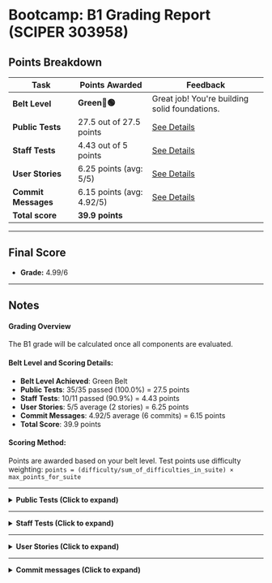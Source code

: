 # Bootcamp: B1 Grading Report (SCIPER 303958)

## Points Breakdown

| **Task**                                                 | **Points Awarded**                             | **Feedback**                                  |
| -------------------------------------------------------- | ---------------------------------------------- | --------------------------------------------- |
| **Belt Level**                                           | **Green🥋🟢**         | Great job! You're building solid foundations.                |
| **Public Tests**                                         | 27.5 out of 27.5 points | [See Details](#public-tests)                 |
| **Staff Tests**                                          | 4.43 out of 5 points | [See Details](#staff-tests)                  |
| **User Stories**                                         | 6.25 points (avg: 5/5) | [See Details](#user-stories)                 |
| **Commit Messages**                                      | 6.15 points (avg: 4.92/5) | [See Details](#commit-messages)              |
| **Total score**                                          | **39.9 points**         |                                               |

---

## Final Score

- **Grade:** 4.99/6

---

## Notes

#### Grading Overview

The B1 grade will be calculated once all components are evaluated.

#### Belt Level and Scoring Details:

- **Belt Level Achieved**: Green Belt
- **Public Tests**: 35/35 passed (100.0%) = 27.5 points
- **Staff Tests**: 10/11 passed (90.9%) = 4.43 points
- **User Stories**: 5/5 average (2 stories) = 6.25 points
- **Commit Messages**: 4.92/5 average (6 commits) = 6.15 points
- **Total Score**: 39.9 points

#### Scoring Method:
Points are awarded based on your belt level. Test points use difficulty weighting: 
`points = (difficulty/sum_of_difficulties_in_suite) × max_points_for_suite`

---

<a name="public-tests"></a>
<details>
  <summary><strong>Public Tests (Click to expand)</strong></summary>

| **Test Name** | **Result** | **Points** |
| ------------- | ---------- | ---------- |
| NavigationB1Test.bottomNavigationIsDisplayedForMap | ✅ passed | 0.14 |
| NavigationB1Test.bottomNavigationIsDisplayedForOverview | ✅ passed | 0.14 |
| NavigationB1Test.bottomNavigationNotDisplayedForAddToDo | ✅ passed | 0.21 |
| NavigationB1Test.canNavigateBackToOverviewFromAddToDo | ✅ passed | 0.29 |
| NavigationB1Test.canNavigateBetweenTabs | ✅ passed | 0.36 |
| NavigationB1Test.canNavigateToAddToDo | ✅ passed | 0.14 |
| NavigationB1Test.canNavigateToMap | ✅ passed | 0.21 |
| NavigationB1Test.canNavigateToMapAndBackToOverview | ✅ passed | 0.21 |
| NavigationB1Test.navigationStartsOnOverviewTab | ✅ passed | 0.14 |
| NavigationB1Test.tabsAreClickable | ✅ passed | 0.14 |
| NavigationB1Test.testTagsAreCorrectlySet | ✅ passed | 0.07 |
| NavigationB1Test.topBarTitleIsCorrectForAddToDo | ✅ passed | 0.14 |
| NavigationB1Test.topBarTitleIsCorrectForMap | ✅ passed | 0.14 |
| NavigationB1Test.topBarTitleIsCorrectForOverview | ✅ passed | 0.14 |
| GreetingScreenTest.clickIsRequiredToUpdateDisplay | ✅ passed | 1.92 |
| GreetingScreenTest.displayCorrectlyUpdates | ✅ passed | 1.54 |
| GreetingScreenTest.displayHasCorrectDefaultValue | ✅ passed | 0.38 |
| GreetingScreenTest.doNotGreetEmptyName | ✅ passed | 0.77 |
| GreetingScreenTest.testTagsAreCorrectlySet | ✅ passed | 0.38 |
| OverviewScreenB1Test.canScrollOnTheTodoList | ✅ passed | 3.41 |
| OverviewScreenB1Test.dueDateIsCorrectlyFormatted | ✅ passed | 2.05 |
| OverviewScreenB1Test.testTagsCorrectlySetWhenListIsEmpty | ✅ passed | 0.68 |
| OverviewScreenB1Test.testTagsCorrectlySetWhenListIsNotEmpty | ✅ passed | 0.68 |
| OverviewScreenB1Test.todoListDisplaysAssigneeName | ✅ passed | 1.36 |
| OverviewScreenB1Test.todoListDisplaysDueDate | ✅ passed | 2.05 |
| OverviewScreenB1Test.todoListDisplaysExistingTodos | ✅ passed | 1.36 |
| OverviewScreenB1Test.todoListDisplaysStatus | ✅ passed | 2.05 |
| OverviewScreenB1Test.todoListDisplaysTaskName | ✅ passed | 1.36 |
| ToDosRepositoryLocalTest.addToDo_succeeds | ✅ passed | 0.59 |
| ToDosRepositoryLocalTest.correcltyGeneratesNewUID | ✅ passed | 0.29 |
| ToDosRepositoryLocalTest.deleteToDoById_callsOnFailure_whenToDoNotFound | ✅ passed | 0.88 |
| ToDosRepositoryLocalTest.deleteToDoById_callsOnSuccess | ✅ passed | 0.59 |
| ToDosRepositoryLocalTest.deleteToDoById_deletesTheCorrectToDo | ✅ passed | 0.88 |
| ToDosRepositoryLocalTest.updateToDo_failsWhenToDoNotFound | ✅ passed | 0.88 |
| ToDosRepositoryLocalTest.updateToDo_succeeds | ✅ passed | 0.88 |
| **Total Public Tests** | 35/35 passed (100.0%) |

</details>

---

<a name="staff-tests"></a>
<details>
  <summary><strong>Staff Tests (Click to expand)</strong></summary>

| **Test Name** | **Result** | **Points** |
| ------------- | ---------- | ---------- |
| [OverviewScreenB1StaffTest.dueDateIsCorrectlyFormattedForDay](javascript:alert('🧪 OverviewScreenB1StaffTest.dueDateIsCorrectlyFormattedForDay\n\nChecks that the due date displays the day component with two digits (e.g., \"02\" instead of \"2\") in the \"dd/MM/yyyy\" format.')) | ✅ passed | 0.29 |
| [OverviewScreenB1StaffTest.dueDateIsCorrectlyFormattedForMonth](javascript:alert('🧪 OverviewScreenB1StaffTest.dueDateIsCorrectlyFormattedForMonth\n\nChecks that the due date displays the month component with two digits (e.g., \"09\" instead of \"9\") in the \"dd/MM/yyyy\" format.')) | ✅ passed | 0.29 |
| [OverviewScreenB1StaffTest.dueDateIsCorrectlyFormattedForYear](javascript:alert('🧪 OverviewScreenB1StaffTest.dueDateIsCorrectlyFormattedForYear\n\nChecks that the due date displays the year component with four digits (e.g., \"2025\" instead of \"25\") in the \"dd/MM/yyyy\" format.')) | ✅ passed | 0.29 |
| [OverviewScreenB1StaffTest.todoListIsLazy](javascript:alert('🧪 OverviewScreenB1StaffTest.todoListIsLazy\n\nChecks that the todo list is lazy loaded by creating 100 todos and confirming that the last one is not displayed without scrolling.')) | ✅ passed | 0.14 |
| [NavigationB1StaffTest.canExitTheAppFromMapWithTwoTapOnBackButton](javascript:alert('🧪 NavigationB1StaffTest.canExitTheAppFromMapWithTwoTapOnBackButton\n\nChecks that pressing the back button twice from the Map tab first returns to Overview and then exits the app.')) | ✅ passed | 0.43 |
| [NavigationB1StaffTest.clickOnCurrentTabDoesNotRecompose](javascript:alert('🧪 NavigationB1StaffTest.clickOnCurrentTabDoesNotRecompose\n\nChecks that clicking the already-selected Overview tab does not recompose or reset the screen state (e.g., scroll position).')) | ✅ passed | 0.71 |
| [NavigationB1StaffTest.navigateBackFromAddToDoRestoresState](javascript:alert('🧪 NavigationB1StaffTest.navigateBackFromAddToDoRestoresState\n\nChecks that navigating to AddToDo and then back to Overview restores the previous Overview state, including scroll position.')) | ✅ passed | 0.71 |
| [NavigationB1StaffTest.navigateBackOnOverviewTabExitsApp](javascript:alert('🧪 NavigationB1StaffTest.navigateBackOnOverviewTabExitsApp\n\nChecks that pressing the system back button while on the Overview tab closes the app.')) | ✅ passed | 0.43 |
| [NavigationB1StaffTest.navigateBetweenTabsDoNotRestoreState](javascript:alert('🧪 NavigationB1StaffTest.navigateBetweenTabsDoNotRestoreState\n\nChecks that switching between Overview and Map tabs resets the Overview state (e.g., scroll position is lost), rather than restoring it.')) | ❌ failed | 0 |
| [NavigationB1StaffTest.navigateBetweenTabsDoNotStack](javascript:alert('🧪 NavigationB1StaffTest.navigateBetweenTabsDoNotStack\n\nChecks that repeatedly switching between Overview and Map tabs does not create multiple stacked instances of the same screen, and pressing back exits the app.')) | ✅ passed | 0.57 |
| [NavigationB1StaffTest.navigateToMapFromMapAndPressBackGoesToOverview](javascript:alert('🧪 NavigationB1StaffTest.navigateToMapFromMapAndPressBackGoesToOverview\n\nChecks that tapping the Map tab twice keeps the user on the Map screen, and pressing back correctly returns to Overview instead of stacking Map.')) | ✅ passed | 0.57 |
| **Total Staff Tests** | 10/11 passed (90.9%) |

</details>

---

<a name="user-stories"></a>
<details>
  <summary><strong>User Stories (Click to expand)</strong></summary>

| **User Stories** | **Score [0-5]** | **Comments** |
| ---------------- | --------------- | ------------ |
| 1. As a user, I want to set reminders for my ToDos, so that I am notified when a task is due. | 5 | Great job! The story is clear, relevant, and perfectly scoped for the ToDo app, ensuring users can effectively manage their tasks. |
| 2. As a user, I want to mark my ToDos as completed or archived, so that I can keep my list organized and focus on pending tasks. | 5 | This user story is clear, relevant, and well-scoped, effectively addressing the need for organization and focus within the ToDo app. Great job! |
| **Average User Stories Score** | 5 / 5 | |

</details>

---

<a name="commit-messages"></a>
<details>
  <summary><strong>Commit messages (Click to expand)</strong></summary>

| **Commit messages** | **Score [0-5]** | **Comments** |
| ------------------- | --------------- | ------------ |
| chore: update actualTimeB1.csv with time spent on each step | 5 | The commit message is perfect and adheres fully to conventional commit standards. No improvements are needed. |
| feat: add two new user stories to extend ToDo app functionality | 5 | The commit message is well-crafted and follows conventional commit standards effectively. It clearly describes the feature addition with a concise summary. There are no issues to address, and it demonstrates good practice in commit message writing. |
| chore(tests): update CI tests for step B1.5 | 5 | The commit message is perfect and adheres fully to conventional commit standards. No issues need to be addressed. |
| feat(B1.4): implement navigation with Overview, Map, and AddToDo screens<br><br>- Updated MainActivity to host BootcampApp with Scaffold.<br>- Added MapScreen and AddTodoScreen composables for navigation targets.<br>- Integrated navigation to switch between Overview, Map, and AddToDo screens.<br>- Wired floating action button on OverviewScreen to navigate to AddToDoScreen.<br>- Ensured correct display of top bar titles and bottom navigation visibility per screen. | 4.5 | The commit message description is too long and should be concise, ideally under 50 characters. The body contains lines that exceed 72 characters and should be split into shorter lines for better readability. |
| feat(B1.3): implement OverviewScreen and ToDo state management<br><br>- Added OverviewScreen composable with LazyColumn to display the list of ToDos.<br>- Created TodoListItem reusable composable for displaying individual ToDos.<br>- Integrated OverviewViewModel to manage ToDo state using a repository.<br>- Added FloatingActionButton for creating new ToDos.<br>- Configured ToDosRepositoryProvider with a local repository for local preview | 5 | The commit message is perfect and adheres fully to conventional commit standards. No improvements are needed. |
| feat(B1.2): add GreetingScreen composable for initial Android setup<br>- Added a GreetingScreen composable that prompts the user to enter their name.<br>- Includes a validate button that displays the entered name on the screen on click. | 5 | The commit message is perfect and adheres fully to conventional commit standards. No improvements are needed. |
| **Average commit messages score** | 4.92 / 5 | |

</details>

